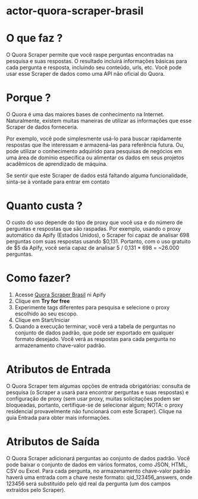 # actor-quora-scraper-brasil
# O que faz ?

O Quora Scraper permite que você raspe perguntas encontradas na pesquisa e suas respostas. O resultado incluirá informações básicas para cada pergunta e resposta, incluindo seu conteúdo, urls, etc. Você pode usar esse Scraper de dados como uma API não oficial do Quora.

# Porque ?

O Quora é uma das maiores bases de conhecimento na Internet. Naturalmente, existem muitas maneiras de utilizar as informações que esse Scraper de dados forneceria.

Por exemplo, você pode simplesmente usá-lo para buscar rapidamente respostas que lhe interessam e armazená-las para referência futura. Ou, pode utilizar o conhecimento adquirido para pesquisas de negócios em uma área de domínio específica ou alimentar os dados em seus projetos acadêmicos de aprendizado de máquina.

Se sentir que este Scraper de dados está faltando alguma funcionalidade, sinta-se à vontade para entrar em contato

# Quanto custa ?

O custo do uso depende do tipo de proxy que você usa e do número de perguntas e respostas que são raspadas. Por exemplo, usando o proxy automático da Apify (Estados Unidos), o Scraper foi capaz de analisar 698 perguntas com suas respostas usando $0,131. Portanto, com o uso gratuito de $5 da Apify, você seria capaz de analisar 5 / 0,131 * 698 = ~26.000 perguntas.

# Como fazer?

1. Acesse [Quora Scraper Brasil](https://apify.com/wiliamribeiro/quora-brasil) ni Apify
2. Clique em **Try for free**
3. Experimente tags diferentes para pesquisa e selecione o proxy escolhido ao seu escopo.
4. Clique em Start/Iniciar
5. Quando a execução terminar, você verá a tabela de perguntas no conjunto de dados padrão, que pode ser exportado em qualquer formato desejado. Você verá as respostas para cada pergunta no armazenamento chave-valor padrão.

# Atributos de  Entrada

O Quora Scraper tem algumas opções de entrada obrigatórias: consulta de pesquisa (o Scraper a usará para encontrar perguntas e suas respostas) e configuração de proxy (sem usar proxy, muitas solicitações podem ser bloqueadas, portanto, certifique-se de selecionar algum; NOTA: o proxy residencial provavelmente não funcionará com este Scraper). Clique na guia Entrada para obter mais informações.

# Atributos de Saída

O Quora Scraper adicionará perguntas ao conjunto de dados padrão. Você pode baixar o conjunto de dados em vários formatos, como JSON, HTML, CSV ou Excel. Para cada pergunta, no armazenamento chave-valor padrão haverá uma entrada com a chave neste formato: qid_123456_answers, onde 123456 será substituído pelo qid real da pergunta (um dos campos extraídos pelo Scraper).